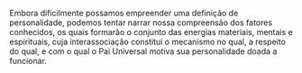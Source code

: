 ﻿Embora dificilmente possamos empreender uma definição de personalidade, podemos tentar narrar nossa compreensão dos fatores conhecidos, os quais formarão o conjunto das energias materiais, mentais e espirituais, cuja interassociação constitui o mecanismo no qual, a respeito do qual, e com o qual o Pai Universal motiva sua personalidade doada a funcionar.
